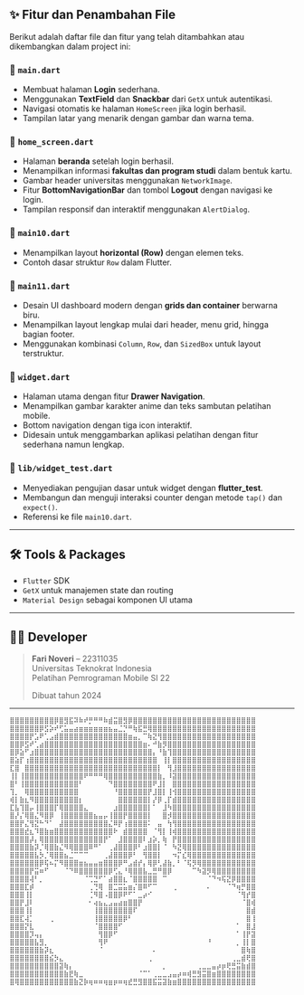 ## ✨ Fitur dan Penambahan File

Berikut adalah daftar file dan fitur yang telah ditambahkan atau dikembangkan dalam project ini:

### 📄 `main.dart`
- Membuat halaman **Login** sederhana.
- Menggunakan **TextField** dan **Snackbar** dari `GetX` untuk autentikasi.
- Navigasi otomatis ke halaman `HomeScreen` jika login berhasil.
- Tampilan latar yang menarik dengan gambar dan warna tema.

### 📄 `home_screen.dart`
- Halaman **beranda** setelah login berhasil.
- Menampilkan informasi **fakultas dan program studi** dalam bentuk kartu.
- Gambar header universitas menggunakan `NetworkImage`.
- Fitur **BottomNavigationBar** dan tombol **Logout** dengan navigasi ke login.
- Tampilan responsif dan interaktif menggunakan `AlertDialog`.

### 📄 `main10.dart`
- Menampilkan layout **horizontal (Row)** dengan elemen teks.
- Contoh dasar struktur `Row` dalam Flutter.

### 📄 `main11.dart`
- Desain UI dashboard modern dengan **grids dan container** berwarna biru.
- Menampilkan layout lengkap mulai dari header, menu grid, hingga bagian footer.
- Menggunakan kombinasi `Column`, `Row`, dan `SizedBox` untuk layout terstruktur.

### 📄 `widget.dart`
- Halaman utama dengan fitur **Drawer Navigation**.
- Menampilkan gambar karakter anime dan teks sambutan pelatihan mobile.
- Bottom navigation dengan tiga icon interaktif.
- Didesain untuk menggambarkan aplikasi pelatihan dengan fitur sederhana namun lengkap.

### 📄 `lib/widget_test.dart`
- Menyediakan pengujian dasar untuk widget dengan **flutter_test**.
- Membangun dan menguji interaksi counter dengan metode `tap()` dan `expect()`.
- Referensi ke file `main10.dart`.

---

## 🛠️ Tools & Packages
- `Flutter` SDK
- `GetX` untuk manajemen state dan routing
- `Material Design` sebagai komponen UI utama

---

## 👨‍💻 Developer
> **Fari Noveri** – 22311035  
> Universitas Teknokrat Indonesia  
> Pelatihan Pemrograman Mobile SI 22
> 
> Dibuat tahun 2024

---

```
⣿⣿⣿⣿⣿⣿⣿⣿⣿⡿⣿⣻⣯⠽⠷⠞⡛⠛⠛⠷⣾⣭⣿⣻⡿⣿⣿⣿⣿⣿⣿⣿⣿⣿⣿⣿⣿⣿⣿⣿⣿⣿⣿⣿⣿⣿⣿⣿⣿⣿
⣿⣿⣿⣿⣿⣿⡿⣫⡵⠞⢋⣥⣤⣴⣶⣶⣶⣶⣶⣶⣦⣤⣈⡙⠛⢷⣯⣛⢿⣿⣿⣿⣿⣿⣿⣿⣿⣿⣿⣿⣿⣿⣿⣿⣿⣿⣿⣿⣿⣿
⣿⣿⣿⣿⡟⣡⠟⢁⣠⣾⣿⣿⣿⣿⣿⣿⣿⣿⣿⣿⣿⣿⣿⣿⣶⣤⡀⠉⢷⣝⢻⣿⣿⣿⣿⣿⣿⣿⣿⣿⣿⣿⣿⣿⣿⣿⣿⣿⣿⣿
⣿⣿⡿⣫⠞⢁⣴⣿⣿⣿⣿⣿⣿⣿⣿⣿⣿⣿⣿⣿⣿⣿⣿⣿⣿⣿⣿⣶⠄⠚⣷⡻⣿⣿⣿⣿⣿⣿⣿⣿⣿⣿⣿⣿⣿⣿⣿⣿⣿⣿
⣿⡿⣵⠋⣰⣿⣿⣿⣿⣿⣿⣿⣿⣿⣿⣿⣿⣿⣿⣿⣿⣿⣿⣿⣿⣿⣿⣿⣿⡄⠘⣷⢹⣿⣿⣿⣿⣿⣿⣿⣿⣿⣿⣿⣿⣿⣿⣿⣿⣿
⣿⣵⡏⢰⣿⣿⣿⣿⣿⣿⣿⣿⣿⣿⣿⣿⣿⣿⣿⣿⣿⣿⣿⣿⣿⣿⣿⣿⣿⣿⠀⢸⡇⣿⣿⣿⣿⣿⣿⣿⣿⣿⣿⣿⣿⣿⣿⣿⣿⣿
⣏⣿⠀⣿⣿⣿⣿⣿⣿⣿⣿⣿⣿⣿⣿⣿⣿⣿⣿⣿⣿⣿⣿⣿⣿⣿⣿⣿⣿⣿⡇⠀⢻⣸⣿⣿⣿⣿⣿⣿⣿⣿⣿⣿⣿⣿⣿⣿⣿⣿
⢸⡇⢸⣿⣿⣿⣿⣿⣿⣿⣿⣿⣿⣿⣿⠟⠛⠛⠛⢿⣿⣿⣿⣿⣿⣿⣿⣿⣿⣿⣷⡀⠸⣽⣿⣿⣿⣿⣿⣿⣿⣿⣿⣿⣿⣿⣿⣿⣿⣿
⣿⠃⢸⣿⣿⣿⣿⣿⣿⣿⣿⣿⣿⣿⠃⠀⠀⠀⠀⠀⠙⣿⣿⣿⣿⣿⣿⣿⣿⠟⣸⡇⠀⣿⣿⣿⣿⣿⣿⣿⣿⣿⣿⣿⣿⣿⣿⣿⣿⣿
⢹⡀⠀⢿⣿⣿⣿⣿⣿⣿⣿⣿⣿⣿⠀⠀⠀⠀⠀⠀⠀⠘⣿⣿⣿⣿⣿⣿⡟⣸⣿⡇⢸⢺⣿⣿⣿⣿⣿⣿⣿⣿⣿⣿⣿⣿⣿⣿⣿⣿
⢾⡇⣷⣆⠻⣿⣿⣿⣿⣿⣿⣿⣿⣿⡆⠀⠀⠀⠀⠀⠀⠀⣿⣿⣿⣿⣿⣿⡇⡜⡿⢀⡏⣾⣿⣿⣿⣿⣿⣿⣿⣿⣿⣿⣿⣿⣿⣿⣿⣿
⣏⣧⢹⣿⡤⢸⣿⣿⣿⡏⢿⣿⣿⣿⣿⣄⠀⠀⠀⠀⠀⣰⣿⣿⣿⣿⣿⣿⡇⠁⠀⣸⠳⣿⣿⣿⣿⣿⣿⣿⣿⣿⣿⣿⣿⣿⣿⣿⣿⣿
⣿⡜⡌⢿⣿⣌⠻⣿⡿⠀⢸⣿⣿⣿⣿⣿⣿⣦⣤⡤⢸⣿⣿⡟⣿⣿⣿⣿⡇⠀⠀⣿⡺⣿⣿⣿⣿⣿⣿⣿⣿⣿⣿⣿⣿⣿⣿⣿⣿⣿
⣿⣿⡟⣌⢻⣝⠓⠙⠁⠀⣼⣿⣿⣿⣿⣿⣿⣿⣿⣿⣌⠿⡟⢰⣿⣿⣿⣿⠅⠀⣤⠀⢳⢻⣿⣿⣿⣿⣿⣿⣿⣿⣿⣿⣿⣿⣿⣿⣿⣿
⣿⣿⣿⣞⣆⠹⣿⣷⣶⣿⣿⣿⣿⣿⣿⣿⣿⣿⣿⣿⣿⠗⠀⣾⣿⣿⣿⣿⠀⠈⢻⡇⢸⢾⣿⣿⣿⣿⣿⣿⣿⣿⣿⣿⣿⣿⣿⣿⣿⣿
⣿⣿⣿⣿⡼⡄⢿⣿⣿⣿⣿⣿⣿⣿⣿⣿⣿⣿⣿⡟⠁⠀⣸⣿⣿⣿⣿⠇⣰⡵⡀⢷⠀⡟⣿⣿⣿⣿⣿⣿⣿⣿⣿⣿⣿⣿⣿⣿⣿⣿
⣿⣿⣿⣿⣷⡽⡈⢿⣿⣷⣌⠻⢿⣿⣿⣿⠿⠛⠁⠀⢀⣼⣿⣿⣿⡿⠃⣰⣿⣿⡇⠈⠀⠳⣝⢿⣿⣿⣿⣿⣿⣿⣿⣿⣿⣿⣿⣿⣿⣿
⣿⣿⣿⣿⣿⣧⡳⡈⢿⣿⣿⣦⣈⠉⠉⠉⠀⠀⠀⢀⣼⣿⣿⣿⡿⠃⠀⢻⣿⣿⡇⠀⠀⠲⡍⣎⢿⣿⣿⣿⣿⣿⣿⣿⣿⣿⣿⣿⣿⣿
⣿⣿⣿⣿⣿⣿⡿⢯⠦⡍⠻⣿⣿⣿⣶⣦⣤⣤⣶⣿⣿⣿⡿⠛⣠⣾⡞⡄⢿⡿⢃⣼⣷⡀⠃⠈⢯⡻⢿⣿⣿⣿⣿⣿⣿⣿⣿⣿⣿⣿
⣿⣿⣿⣿⡟⣭⠶⠋⠀⠀⠀⠈⠙⠿⣿⣿⣿⣿⣿⣿⡿⢋⣄⠘⢿⣿⣿⣧⣀⣛⠛⣿⡿⠀⠀⠀⠀⠉⠳⣽⡻⢿⣿⣿⣿⣿⣿⣿⣿⣿
⣿⣿⣿⣿⢼⠃⡀⠀⠀⠀⠀⠀⠀⠀⠀⠈⢉⣙⠋⠁⣴⣿⣿⣆⠈⣿⣿⣿⣿⣿⠀⠉⠀⠀⠀⠀⠀⠀⠀⠀⠈⠙⠲⢯⣝⡿⣿⣿⣿⣿
⣿⣿⣿⣏⡾⠀⠀⠀⠀⠀⠀⠀⠀⠀⠀⠀⢀⢙⢿⠀⣿⣉⣭⣥⣶⡌⣿⠿⠋⠉⠀⠀⠀⢀⠀⠀⠀⠀⠀⠀⠄⠀⠀⠀⠈⠙⢶⡛⣿⣿
⣿⣿⣿⢸⡇⠀⠀⠀⠀⠀⠀⠀⠀⠀⠀⠀⢈⠻⣿⠠⣿⣿⡿⠟⠋⠁⣀⡴⠊⠀⠀⠀⠀⠀⠀⠀⠀⠀⠀⠀⠀⠀⠀⠀⠀⠀⠈⢻⡞⣿
⣿⣿⡟⣸⠇⠀⠀⠀⠀⠀⠀⠀⠀⠀⠀⠀⠂⢴⣦⣄⣠⣤⣴⣶⣿⣿⡟⠀⠀⠀⠀⠀⠀⠀⠀⠀⠀⠀⠀⠀⠀⠀⠀⠀⠀⠀⠀⠈⣿⢾
⣿⣿⣿⢸⡇⠀⠀⠀⠀⠀⠀⠀⠀⠀⠀⠀⠀⢸⣿⣿⣿⣿⣿⣿⣿⠏⠀⠀⠀⠀⠀⠀⠀⠀⠀⠀⠀⠀⠀⠀⠀⠀⠀⠀⠀⠀⠀⠀⣿⣾
⣿⣿⣏⢼⡁⠀⠀⠀⢀⠀⠀⠀⠀⠀⠀⠀⠀⢸⣿⣿⣿⣿⣿⡿⠃⠀⠀⠀⠀⠀⠀⠀⠀⠀⠀⠀⠀⠀⠀⠀⠀⠀⠀⠀⠀⠀⠀⠀⣿⢸
⣿⣿⣿⡝⣇⠀⠀⠀⠀⠀⠀⠀⠀⠀⠀⠀⠀⠈⣿⣿⣿⣿⠋⠀⠀⠀⠀⠀⠀⠀⠀⠀⠀⠀⠀⠀⠀⠀⠀⠀⠀⠀⠀⠀⠀⠀⠁⠀⣿⣸
⣿⣿⣿⣿⡹⢤⡄⠀⠀⠀⠀⠀⠀⠀⠀⠀⠀⠀⢻⣿⡿⠋⠀⠀⠀⠀⠀⠀⠀⠀⠀⠀⠀⠀⠀⠀⠀⠀⠀⠀⠀⠀⠀⠀⠀⠀⠁⢸⡟⣽
⣿⣿⣿⣿⣿⣧⣻⡀⠀⠀⠀⠀⠀⠀⠀⠀⠀⠀⢻⠟⠀⠀⠀⠀⠀⠀⠀⠀⠀⠀⠀⠀⠀⠀⠀⠀⠀⠀⠀⠀⠘⠀⠀⠀⠀⠀⡀⢸⡇⣿
⣿⣿⣿⣿⣿⣿⣷⡽⣆⠀⠀⠀⠀⠀⠀⠀⠀⠀⠈⠀⠀⠀⠀⠀⠀⠀⠀⠀⠀⠄⠀⠀⠀⠀⠀⠀⠀⠀⠀⠀⠀⠀⠀⠀⠀⠀⠀⣿⢷⣿
⣿⣿⣿⣿⣿⣿⣿⣿⣮⡳⣄⠀⠀⠀⠀⠀⠀⠀⠀⠀⠀⠀⠀⠀⠀⠀⠀⠀⢀⠀⠀⠀⠀⠀⠀⠀⠀⠀⠀⠀⠀⠀⠀⠀⠀⢀⣀⣾⢟⣿
⣿⣿⣿⣿⣿⣿⣿⣿⣿⣿⣽⢷⡄⠀⠀⠀⠀⠀⠀⠀⠀⠀⠀⠀⠀⠀⠀⠀⠀⠀⠀⡀⠀⠀⠀⠀⠀⠀⢀⣀⣀⣤⡴⡶⢟⣛⣭⣷⣾⣿
⣿⣿⣿⣿⣿⣿⣿⣿⣿⣿⣿⣷⣟⢷⣀⠀⠀⠀⠀⠀⠀⠀⠀⠀⠀⠀⠈⠉⠁⢀⣀⣀⣠⣤⡴⠶⢾⣛⣻⣭⣿⣶⣿⣿⣿⣿⣿⣿⣿⣿
⣿⢿⣿⣿⣿⣿⣿⣿⣿⣿⣿⣿⣿⣷⣝⡷⢶⠶⠶⢶⣶⡶⠶⢶⣞⣛⣻⣿⣿⣯⣭⣽⣷⣶⣿⣿⣿⣿⣿⣿⣿⣿⣿⣿⣿⣿⣿⣿⣿⣿
```

